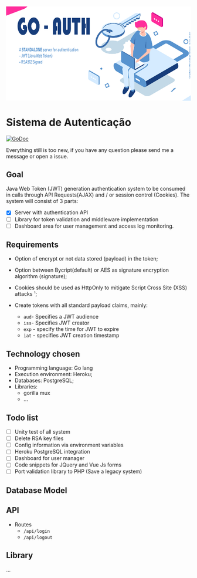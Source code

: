![](.\images\header.png)

# Sistema de Autenticação

[![GoDoc](https://godoc.org/github.com/RafaelFigueiredo/auth-go/auth?status.svg)](https://godoc.org/github.com/RafaelFigueiredo/auth-go/auth)


Everything still is too new, if you have any question please send me a message or open a issue.



## Goal

Java Web Token (JWT) generation authentication system to be consumed in calls through API Requests(AJAX) and / or session control (Cookies). The system will consist of 3 parts:

- [x] Server with authentication API
- [ ] Library for token validation and middleware implementation
- [ ] Dashboard area for user management and access log monitoring.

## Requirements

- Option of encrypt or not data stored (payload) in the token;

- Option between Bycript(default) or AES as signature encryption algorithm (signature);

- Cookies should be used as HttpOnly to mitigate Script Cross Site (XSS) attacks ¹;

- Create tokens with all standard  payload claims, mainly:

  - `aud`- Specifies a JWT audience
  - `iss`- Specifies JWT creator
  - `exp` - specify the time for JWT to expire
  - `iat` - specifies JWT creation timestamp


[1]: https://www.owasp.org/index.php/HttpOnly "OWASP HttpOnly"



## Technology chosen

- Programming language: Go lang
- Execution environment: Heroku;
- Databases: PostgreSQL;
- Libraries:
  - gorilla mux
  - ...

## Todo list

- [ ] Unity test of all system
- [ ] Delete RSA key files
- [ ] Config information via environment variables
- [ ] Heroku PostgreSQL integration
- [ ] Dashboard for user manager
- [ ] Code snippets for JQuery and Vue Js forms
- [ ] Port validation library to PHP (Save a legacy system)

## Database Model

## API

- Routes
  - `/api/login`
  - `/api/logout`

## Library

...